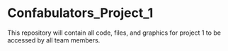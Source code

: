 # Confabulators_Project_1
This repository will contain all code, files, and graphics for project 1 to be accessed by all team members.
